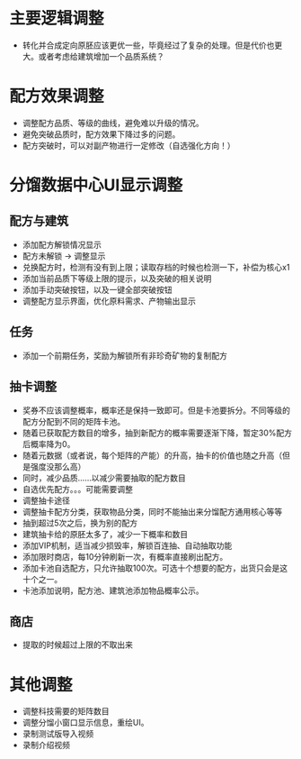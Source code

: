 ﻿# 主要逻辑调整
* 转化并合成定向原胚应该更优一些，毕竟经过了复杂的处理。但是代价也更大。或者考虑给建筑增加一个品质系统？

# 配方效果调整
* 调整配方品质、等级的曲线，避免难以升级的情况。
* 避免突破品质时，配方效果下降过多的问题。
* 配方突破时，可以对副产物进行一定修改（自选强化方向！）

# 分馏数据中心UI显示调整
## 配方与建筑
* 添加配方解锁情况显示
* 配方未解锁 -> 调整显示
* 兑换配方时，检测有没有到上限；读取存档的时候也检测一下，补偿为核心x1
* 添加当前品质下等级上限的提示，以及突破的相关说明
* 添加手动突破按钮，以及一键全部突破按钮
* 调整配方显示界面，优化原料需求、产物输出显示
## 任务
* 添加一个前期任务，奖励为解锁所有非珍奇矿物的复制配方
## 抽卡调整
* 奖券不应该调整概率，概率还是保持一致即可。但是卡池要拆分。不同等级的配方分配到不同的矩阵卡池。
* 随着已获取配方数目的增多，抽到新配方的概率需要逐渐下降，暂定30%配方后概率降为0。
* 随着元数据（或者说，每个矩阵的产能）的升高，抽卡的价值也随之升高（但是强度没那么高）
* 同时，减少品质……以减少需要抽取的配方数目
* 自选优先配方。。。可能需要调整
* 调整抽卡途径
* 调整抽卡配方分类，获取物品分类，同时不能抽出来分馏配方通用核心等等
* 抽到超过5次之后，换为别的配方
* 建筑抽卡给的原胚太多了，减少一下概率和数目
* 添加VIP机制，适当减少损毁率，解锁百连抽、自动抽取功能
* 添加限时商店，每10分钟刷新一次，有概率直接刷出配方。
* 添加卡池自选配方，只允许抽取100次。可选十个想要的配方，出货只会是这十个之一。
* 卡池添加说明，配方池、建筑池添加物品概率公示。
## 商店
* 提取的时候超过上限的不取出来

# 其他调整
* 调整科技需要的矩阵数目
* 调整分馏小窗口显示信息，重绘UI。
* 录制测试版导入视频
* 录制介绍视频